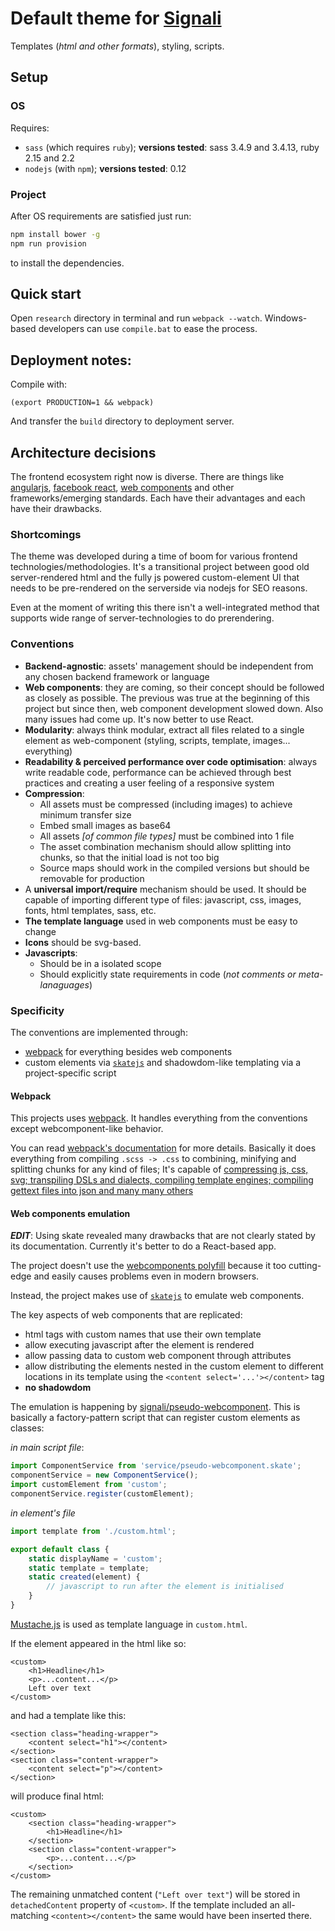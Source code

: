 
# Default theme for [Signali](https://github.com/obshtestvo/signali)
Templates (*html and other formats*), styling, scripts.

## Setup
### OS

Requires:
 - `sass` (which requires `ruby`); **versions tested**: sass 3.4.9 and 3.4.13, ruby 2.15 and 2.2
 - `nodejs` (with `npm`); **versions tested**: 0.12

### Project
After OS requirements are satisfied just run:

```sh
npm install bower -g
npm run provision
```
to install the dependencies.

## Quick start

Open `research` directory in terminal and run `webpack --watch`. Windows-based developers can use `compile.bat` to ease the process.

## Deployment notes:

Compile with:
```
(export PRODUCTION=1 && webpack)
```

And transfer the `build` directory to deployment server.

## Architecture decisions
The frontend ecosystem right now is diverse. There are things 
like [angularjs](https://github.com/angular/angular.js),
[facebook react](https://github.com/facebook/react),
[web components](http://www.w3.org/TR/components-intro/) and other frameworks/emerging standards.
Each have their advantages and each have their drawbacks.

### Shortcomings
The theme was developed during a time of boom for various frontend technologies/methodologies.
It's a transitional project between good old server-rendered html and the fully js powered
custom-element UI that needs to be pre-rendered on the serverside via nodejs for SEO reasons.

Even at the moment of writing this there isn't a well-integrated method that supports wide range of
server-technologies to do prerendering.

### Conventions

 - **Backend-agnostic**: assets' management should be independent from any chosen backend framework or language
 - **Web components**: they are coming, so their concept should be followed as closely as possible.
   The previous was true at the beginning of this project but since then, web component development slowed down.
   Also many issues had come up. It's now better to use React.
 - **Modularity**: always think modular, extract all files related to a single element as web-component (styling, scripts, template, images... everything)
 - **Readability & perceived performance over code optimisation**: always write readable code, performance can be achieved through
  best practices and creating a user feeling of a responsive system
 - **Compression**:
   - All assets must be compressed (including images) to achieve minimum transfer size
   - Embed small images as base64
   - All assets *[of common file types]* must be combined into 1 file
   - The asset combination mechanism should allow splitting into chunks, so that the initial load is not too big
   - Source maps should work in the compiled versions but should be removable for production
 - A **universal import/require** mechanism should be used. It should be capable of importing different type of files:
 javascript, css, images, fonts, html templates, sass, etc.
 - **The template language** used in web components must be easy to change
 - **Icons** should be svg-based. 
 - **Javascripts**:
   - Should be in a isolated scope
   - Should explicitly state requirements in code (*not comments or meta-lanaguages*)



### Specificity
The conventions are implemented through:

 - [webpack](http://webpack.github.io/docs/) for everything besides web components
 - custom elements via [`skatejs`](http://skatejs.github.io/) and shadowdom-like templating via a project-specific script

#### Webpack
This projects uses [webpack](http://webpack.github.io/docs/). 
It handles everything from the conventions except webcomponent-like behavior.

You can read [webpack's documentation](http://webpack.github.io/docs/) for more details. 
Basically it does everything from compiling `.scss -> .css` to combining, minifying and splitting chunks
for any kind of files; It's capable of [compressing js, css, svg; transpiling DSLs and dialects,
compiling template engines; compiling gettext files into json and many many others](http://webpack.github.io/docs/list-of-loaders.html)

#### Web components emulation
***EDIT***: Using skate revealed many drawbacks that are not clearly stated by its documentation.
Currently it's better to do a React-based app.

The project doesn't use the [webcomponents polyfill](https://github.com/webcomponents/webcomponentsjs) 
because it too cutting-edge and easily causes problems even in modern browsers.

Instead, the project makes use of [`skatejs`](http://skatejs.github.io/) to emulate web components. 

The key aspects of web components that are replicated:
 - html tags with custom names that use their own template
 - allow executing javascript after the element is rendered
 - allow passing data to custom web component through attributes
 - allow distributing the elements nested in the custom element to different
 locations in its template using the `<content select='...'></content>` tag
 - **no shadowdom**
 
The emulation is happening by [signali/pseudo-webcomponent](elements/signali/pseudo-webcomponent/index.js).
This is basically a factory-pattern script that can register custom elements as classes:

*in main script file*:
```js
import ComponentService from 'service/pseudo-webcomponent.skate';
componentService = new ComponentService();
import customElement from 'custom';
componentService.register(customElement);
```

*in element's file*
```js
import template from './custom.html';

export default class {
    static displayName = 'custom';
    static template = template;
    static created(element) {
        // javascript to run after the element is initialised
    }
}
```

[Mustache.js](https://github.com/janl/mustache.js/) is used as template language in `custom.html`.

If the element appeared in the html like so:

```
<custom>
    <h1>Headline</h1>
    <p>...content...</p>
    Left over text
</custom>
```

and had a template like this:
```
<section class="heading-wrapper">
    <content select="h1"></content>
</section>
<section class="content-wrapper">
    <content select="p"></content>
</section>
```

will produce final html:
```
<custom>
    <section class="heading-wrapper">
        <h1>Headline</h1>
    </section>
    <section class="content-wrapper">
        <p>...content...</p>
    </section>
</custom>
```

The remaining unmatched content (`"Left over text"`) will be stored in `detachedContent` property of `<custom>`.
If the template included an all-matching `<content></content>` the same would have been inserted there.